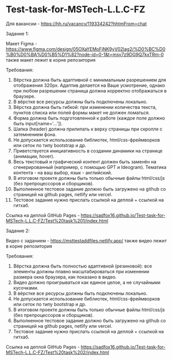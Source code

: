 # Test-task-for-MSTech-L.L.C-FZ

Для вакансии - https://hh.ru/vacancy/119334242?hhtmFrom=chat

Задание 1:

Макет Figma - https://www.figma.com/design/05OXaYEMoFjNK9yV02lag2/%D0%BC%D0%B0%D0%BA%D0%B5%D1%82?node-id=0-1&t=msy7z9DG9Q7kxTRm-0
также макет лежит в корне репозитория

Требования:
1. Вёрстка должна быть адаптивной с минимальным разрешением для отображения 320px. Адаптив делается на Ваше усмотрение, однако при любом разрешении страница должна корректно отображаться в браузере.
2. В вёрстке все ресурсы должны быть подключены локально.
3. Вёрстка должна быть гибкой: при изменении количества текста, пунктов списка или полей формы макет не должен ломаться.
4. Форма должна быть подготовленной к работе (каждое поле должно быть input[name='...']).
5. Шапка (header) должна прилипать к верху страницы при скролле c затемнением фона.
6. Не допускается использование библиотек, html/css-фреймворков или сеток по типу bootstrap и др.
7. Приветствуется инициативность в создании динамики на странице (анимации, hover).
8. Весь текстовый и графический контент должен быть заменён на сгенерированный (например, с помощью GPT и Ideogram). Тематика контента - на ваш выбор, язык - английский.
9. В итоговом проекте должны быть только обычные файлы html/css/js (без препроцессоров и сборщиков).
10. Выполненное тестовое задание должно быть загружено на github со страницей на github pages, netlify или vercel.
11. Тестовое задание нужно прислать ссылкой на деплой + ссылкой на гитхаб.
    
Ссылка на деплой GitHub Pages - https://sadfox16.github.io/Test-task-for-MSTech-L.L.C-FZ/Test%20task%201/index.html

Задание 2:

Видео с заданием - https://msttestaddfiles.netlify.app/
также видео лежит в корне репозитория

Требования:
1. Вёрстка должна быть полностью адаптивной (резиновой): все элементы должны плавно масштабироваться при изменении размера окна браузера, как показано в видео.
2. Видео должно проигрываться как единое целое, а не случайными кусочками.
3. В вёрстке все ресурсы должны быть подключены локально.
4. Не допускается использование библиотек, html/css-фреймворков или сеток по типу bootstrap и др.
5. В итоговом проекте должны быть только обычные файлы html/css/js (без препроцессоров и сборщиков).
6. Выполненное тестовое задание должно быть загружено на github со страницей на github pages, netlify или vercel.
7. Тестовое задание нужно прислать ссылкой на деплой + ссылкой на гитхаб.

Ссылка на деплой GitHub Pages - https://sadfox16.github.io/Test-task-for-MSTech-L.L.C-FZ/Test%20task%202/index.html
